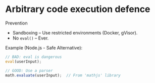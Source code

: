 # Arbitrary code execution defence

Prevention

* Sandboxing – Use restricted environments (Docker, gVisor).
* No `eval()` – Ever.

Example (Node.js - Safe Alternative):

```javascript
// BAD: eval is dangerous  
eval(userInput);  

// GOOD: Use a parser  
math.evaluate(userInput);  // From 'mathjs' library  
```
